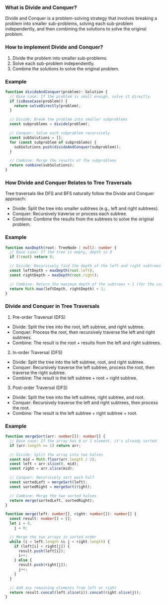 ### What is Divide and Conquer?

Divide and Conquer is a problem-solving strategy that involves breaking a problem into smaller sub-problems,
solving each sub-problem independently,
and then combining the solutions to solve the original problem.

### How to implement Divide and Conquer?

1. Divide the problem into smaller sub-problems.
2. Solve each sub-problem independently.
3. Combine the solutions to solve the original problem.

### Example

```typescript
function divideAndConquer(problem): Solution {
  // Base case: If the problem is small enough, solve it directly
  if (isBaseCase(problem)) {
    return solveDirectly(problem);
  }

  // Divide: Break the problem into smaller subproblems
  const subproblems = divide(problem);

  // Conquer: Solve each subproblem recursively
  const subSolutions = [];
  for (const subproblem of subproblems) {
    subSolutions.push(divideAndConquer(subproblem));
  }

  // Combine: Merge the results of the subproblems
  return combine(subSolutions);
}
```

### How Divide and Conquer Relates to Tree Traversals

Tree traversals like DFS and BFS naturally follow the Divide and Conquer approach:

- Divide: Split the tree into smaller subtrees (e.g., left and right subtrees).
- Conquer: Recursively traverse or process each subtree.
- Combine: Combine the results from the subtrees to solve the original problem.

### Example

```typescript
function maxDepth(root: TreeNode | null): number {
  // Base case: If the tree is empty, depth is 0
  if (!root) return 0;

  // Divide: Recursively find the depth of the left and right subtrees
  const leftDepth = maxDepth(root.left);
  const rightDepth = maxDepth(root.right);

  // Combine: Return the maximum depth of the subtrees + 1 (for the current node)
  return Math.max(leftDepth, rightDepth) + 1;
}
```

### Divide and Conquer in Tree Traversals

1. Pre-order Traversal (DFS)

- Divide: Split the tree into the root, left subtree, and right subtree.
- Conquer: Process the root, then recursively traverse the left and right subtrees.
- Combine: The result is the root + results from the left and right subtrees.

2. In-order Traversal (DFS)

- Divide: Split the tree into the left subtree, root, and right subtree.
- Conquer: Recursively traverse the left subtree, process the root, then traverse the right subtree.
- Combine: The result is the left subtree + root + right subtree.

3. Post-order Traversal (DFS)

- Divide: Split the tree into the left subtree, right subtree, and root.
- Conquer: Recursively traverse the left and right subtrees, then process the root.
- Combine: The result is the left subtree + right subtree + root.

### Example

```typescript
function mergeSort(arr: number[]): number[] {
  // Base case: If the array has 0 or 1 element, it's already sorted
  if (arr.length <= 1) return arr;

  // Divide: Split the array into two halves
  const mid = Math.floor(arr.length / 2);
  const left = arr.slice(0, mid);
  const right = arr.slice(mid);

  // Conquer: Recursively sort each half
  const sortedLeft = mergeSort(left);
  const sortedRight = mergeSort(right);

  // Combine: Merge the two sorted halves
  return merge(sortedLeft, sortedRight);
}

function merge(left: number[], right: number[]): number[] {
  const result: number[] = [];
  let i = 0,
    j = 0;

  // Merge the two arrays in sorted order
  while (i < left.length && j < right.length) {
    if (left[i] < right[j]) {
      result.push(left[i]);
      i++;
    } else {
      result.push(right[j]);
      j++;
    }
  }

  // Add any remaining elements from left or right
  return result.concat(left.slice(i)).concat(right.slice(j));
}
```
